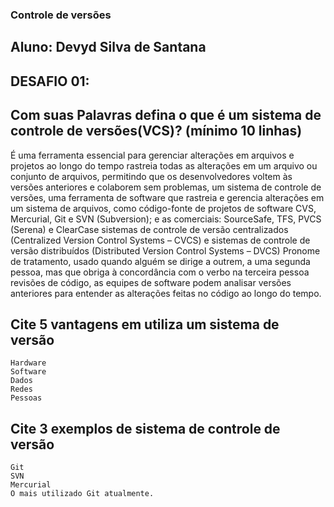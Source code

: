 ### Controle de versões ###

## Aluno: Devyd Silva de Santana ##


## DESAFIO 01:

## Com suas Palavras defina o que é um sistema de controle de versões(VCS)? (mínimo 10 linhas)
É uma ferramenta essencial para gerenciar alterações em arquivos e projetos ao longo do tempo
rastreia todas as alterações em um arquivo ou conjunto de arquivos, 
permitindo que os desenvolvedores voltem às versões anteriores e colaborem sem problemas,
um sistema de controle de versões, uma ferramenta de software que rastreia e gerencia
 alterações em um sistema de arquivos, como código-fonte de projetos de software
CVS, Mercurial, Git e SVN (Subversion); e as comerciais: SourceSafe, TFS, PVCS (Serena) e ClearCase
sistemas de controle de versão centralizados (Centralized Version Control Systems – CVCS) e 
sistemas de controle de versão distribuídos (Distributed Version Control Systems – DVCS)
Pronome de tratamento, usado quando alguém se dirige a outrem, a uma segunda pessoa, 
mas que obriga à concordância com o verbo na terceira pessoa
revisões de código, as equipes de software podem analisar 
versões anteriores para entender as alterações feitas no código ao longo do tempo.
## Cite 5 vantagens em utiliza um sistema de versão 
    Hardware
    Software
    Dados
    Redes
    Pessoas
## Cite 3 exemplos de sistema de controle de versão
	Git
	SVN
	Mercurial
	O mais utilizado Git atualmente.
